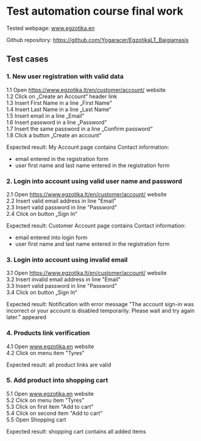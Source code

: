 # Test automation course final work

Tested webpage: www.egzotika.en 

Github repository: https://github.com/Yogaracer/EgzotikaLT_Baigiamasis


## Test cases

### 1. New user registration with valid data

1.1 Open https://www.egzotika.lt/en/customer/account/ website <br>
1.2 Click on „Create an Account“ header link <br>
1.3 Insert First Name in a line „First Name" <br>
1.4  Insert Last Name in a line „Last Name“ <br>
1.5  Insert email in a line „Email“ <br>
1.6  Insert password in a line „Password“ <br>
1.7 Insert the same password in a line „Confirm password“ <br>
1.8 Click a button „Create an account“<br>

Expected result: My Account page contains Contact information: <br>
- email entered in the registration form
- user first name and last name entered in the registration form <br>

### 2. Login into account using valid user name and password <br>

2.1 Open https://www.egzotika.lt/en/customer/account/ website <br>
2.2 Insert valid email address in line "Email" <br>
2.3 Insert valid password in line "Password" <br>
2.4 Click on button „Sign In“ <br>

Expected result: Customer Account page contains Contact information: <br>
- email entered into login form <br>
- user first name and last name entered in the registration form <br>

### 3.  Login into account using invalid email 

3.1 Open https://www.egzotika.lt/en/customer/account/ website <br>
3.2 Insert invalid email address in line "Email" <br>
3.3 Insert valid password in line "Password" <br>
3.4 Click on button „Sign In“ <br>

Expected result: Notification with error message "The account sign-in was incorrect or your account is disabled 
temporarily. Please wait and try again later." appeared <br>

### 4.  Products link verification

4.1 Open www.egzotika.en website <br>
4.2 Click on menu item "Tyres" <br>

Expected result: all product links are valid

### 5. Add product into shopping cart
5.1 Open www.egzotika.en website <br>
5.2 Click on menu item "Tyres" <br>
5.3 Click on first item "Add to cart" <br>
5.4 Click on second item "Add to cart" <br>
5.5 Open Shopping cart <br>

Expected result: shopping cart contains all added items 


